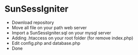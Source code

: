 # SunSessIgniter

- Download repository
- Move all file on your path web server
- Import a SunSessIgniter.sql on your mysql server
- Adding .htaccess on your root folder (for remove index.php)
- Edit config.php and database.php
- Done